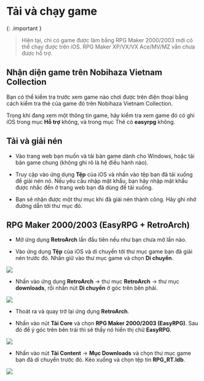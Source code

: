 # Tải và chạy game

{: .important }
> Hiện tại, chỉ có game được làm bằng RPG Maker 2000/2003 mới có thể chạy được trên iOS. RPG Maker XP/VX/VX Ace/MV/MZ vẫn chưa được hỗ trợ.

## Nhận diện game trên Nobihaza Vietnam Collection

Bạn có thể kiểm tra trước xem game nào chơi được trên điện thoại bằng cách kiểm tra thẻ của game đó trên Nobihaza Vietnam Collection.

Trọng khi đang xem một thông tin game, hãy kiểm tra xem game đó có ghi iOS trong mục **Hỗ trợ** không, và trong mục Thẻ có **easyrpg** không.

## Tải và giải nén

* Vào trang web bạn muốn và tải bản game dành cho Windows, hoặc tải bản game chung (không ghi rõ là hệ điều hành nào).

* Truy cập vào ứng dụng **Tệp** của iOS và nhấn vào tệp bạn đã tải xuống để giải nén nó. Nếu yêu cầu nhập mật khẩu, bạn hãy nhập mật khẩu được nhắc đến ở trang web bạn đã dùng để tải xuống.

* Bạn sẽ nhận được một thư mục khi đã giải nén thành công. Hãy ghi nhớ đường dẫn tới thư mục đó.

## RPG Maker 2000/2003 (EasyRPG + RetroArch)

* Mở ứng dụng **RetroArch** lần đầu tiên nếu như bạn chưa mở lần nào.

* Vào ứng dụng **Tệp** của iOS và di chuyển tới thư mục game bạn đã giải nén trước đó. Nhấn giữ vào thư mục game và chọn **Di chuyển**.

![](images/image-18.png)

* Nhấn vào ứng dụng **RetroArch** -> thư mục **RetroArch** -> thư mục **downloads**, rồi nhấn nút **Di chuyển** ở góc trên bên phải.

![](images/image-19.png)

* Thoát ra và quay trở lại ứng dụng **RetroArch**.

* Nhấn vào nút **Tải Core** và chọn **RPG Maker 2000/2003 (EasyRPG)**. Sau đó để ý góc trên bên trái thì sẽ thấy nó hiển thị chữ **EasyRPG**.

![](images/image-20.png)

* Nhấn vào nút **Tải Content** -> **Mục Downloads** và chọn thư mục game bạn đã di chuyển trước đó. Kéo xuống và chọn tệp tin **RPG_RT.ldb**.

![](images/image-21.png)

